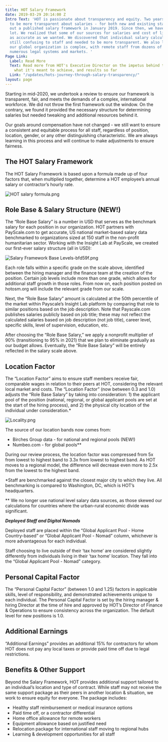 ```yaml
---
title: HOT Salary Framework
date: 2019-03-29 20:14:00 Z
Intro Text: 'HOT is passionate about transparency and equity. Two years ago, HOT chose
  to be more transparent about salaries - for both new and existing staff - by rolling
  out a published salary framework in January 2019. Since then, we have learned a
  lot. We realized that some of our sources for salaries and cost of living were not
  as accurate as we wanted. We discovered that individual salary calculations were
  still confusing to staff and needed to be more transparent. We also learned that
  our global organization is complex, with remote staff from dozens of countries and
  numerous legal systems and markets. '
Page Link:
  Label: Read More
  Text: Read more from HOT's Executive Director on the impetus behind the framework,
    what it's meant to achieve, and results so far
  Link: "/updates/hots-journey-through-salary-transparency/"
layout: page
---
```


Starting in mid-2020, we undertook a review to ensure our framework is transparent, fair,  and meets the demands of a complex, international workforce. We did not throw the first framework out the window. On the contrary, we found it provided the necessary structure for determining salaries but needed tweaking and additional resources behind it. 

Our goals around compensation have not changed - we still want to ensure a consistent and equitable process for all staff, regardless of position, location, gender, or any other distinguishing characteristic. We are always learning in this process and will continue to make adjustments to ensure fairness. 

## The HOT Salary Framework

The HOT Salary Framework is based upon a formula made up of four factors that, when multiplied together, determine a HOT employee’s annual salary or contractor’s hourly rate.

![HOT salary formula.png](/uploads/HOT%20salary%20formula.png)

## Role Base & Salary Structure (NEW!)

The “Role Base Salary” is a number in USD that serves as the benchmark salary for each position in our organization. HOT partners with PayScale.com to get accurate, US national market-based salary data benchmarked to organizations sized at 150 staff in the non-profit humanitarian sector. Working with the Insight Lab at PayScale, we created our first-ever salary structure (all in USD): 

![Salary Framework Base Levels-bfd59f.png](/uploads/Salary%20Framework%20Base%20Levels-bfd59f.png)

Each role falls within a specific grade on the scale above, identified between the hiring manager and the finance team at the creation of the position. Certain job levels include more than one grade, which allows for additional staff growth in those roles. From now on, each position posted on hotosm.org will include the relevant grade from our scale. 

Next, the “Role Base Salary” amount is calculated at the 50th percentile of the market within Payscale’s Insight Lab platform by comparing that role to similar positions based on the job description. Note that Payscale.com publishes salaries publicly based on job title; these may not reflect the calculated salaries based on job description (not job title), career level, specific skills, level of supervision, education, etc. 

After choosing the “Role Base Salary,” we apply a nonprofit multiplier of 90% (transitioning to 95% in 2021) that we plan to eliminate gradually as our budget allows. Eventually, the “Role Base Salary” will be entirely reflected in the salary scale above. 

## Location Factor

The “Location Factor” aims to ensure staff members receive fair, comparable wages in relation to their peers at HOT, considering the relevant local market and costs. The “Location Factor” (now between 0.3 and 1.0) adjusts the “Role Base Salary” by taking into consideration: 1) the applicant pool of the position (national, regional, or global applicant pools are set at the start of the hiring process), and 2) the physical city location of the individual under consideration.*

![Locality.png](/uploads/Locality.png)

The source of our location bands now comes from: 
* Birches Group data - for national and regional pools (NEW!)
* Numbeo.com - for global pools**

During our review process, the location factor was compressed from 5x from lowest to highest band to 3.3x from lowest to highest band. As HOT moves to a regional model, the difference will decrease even more to 2.5x from the lowest to the highest band. 
 
*Staff are benchmarked against the closest major city to which they live. All benchmarking is compared to Washington, DC, which is HOT’s headquarters.

** We no longer use national level salary data sources, as those skewed our calculations for countries where the urban-rural economic divide was significant. 

***Deployed Staff and Digital Nomads***

Deployed staff are placed within the “Global Applicant Pool - Home Country-based” or “Global Applicant Pool - Nomad” column, whichever is more advantageous for each individual. 

Staff choosing to live outside of their ‘tax home’ are considered slightly differently from individuals living in their ‘tax home’ location. They fall into the “Global Applicant Pool - Nomad” category. 

## Personal Capital Factor

The “Personal Capital Factor” (between 1.0 and 1.25) factors in applicable skills, level of responsibility, and demonstrated achievements unique to each individual. The Personal Capital Factor is set by the hiring manager & hiring Director at the time of hire and approved by HOT’s Director of Finance & Operations to ensure consistency across the organization. The default level for new positions is 1.0.

## Additional Earnings

“Additional Earnings” provides an additional 15% for contractors for whom HOT does not pay any local taxes or provide paid time off due to legal restrictions.

## Benefits & Other Support

Beyond the Salary Framework, HOT provides additional support tailored to an individual’s location and type of contract. While staff may not receive the same support package as their peers in another location & situation, we work to ensure equity for everyone. The package includes:
* Healthy staff reimbursement or medical insurance options
* Paid time off, or a contractor differential
* Home office allowance for remote workers
* Equipment allowance based on justified need
* Relocation package for international staff moving to regional hubs
* Learning & development opportunities for all staff